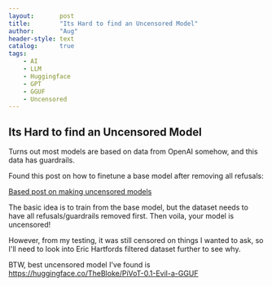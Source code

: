 ```yaml
---
layout:       post
title:        "Its Hard to find an Uncensored Model"
author:       "Aug"
header-style: text
catalog:      true
tags:
    - AI
    - LLM
    - Huggingface
    - GPT
    - GGUF
    - Uncensored
---
```

## Its Hard to find an Uncensored Model

Turns out most models are based on data from OpenAI somehow, and this data has guardrails.

Found this post on how to finetune a base model after removing all refusals:

[Based post on making uncensored models](https://erichartford.com/uncensored-models)

The basic idea is to train from the base model, but the dataset needs to have all refusals/guardrails removed first.
Then voila, your model is uncensored!

However, from my testing, it was still censored on things I wanted to ask, so I'll need to look into Eric Hartfords
filtered dataset further to see why.

BTW, best uncensored model I've found is https://huggingface.co/TheBloke/PiVoT-0.1-Evil-a-GGUF
